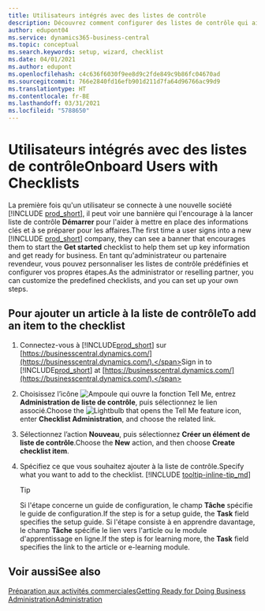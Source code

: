 ```yaml
---
title: Utilisateurs intégrés avec des listes de contrôle
description: Découvrez comment configurer des listes de contrôle qui aident les utilisateurs à démarrer dans Business Central.
author: edupont04
ms.service: dynamics365-business-central
ms.topic: conceptual
ms.search.keywords: setup, wizard, checklist
ms.date: 04/01/2021
ms.author: edupont
ms.openlocfilehash: c4c636f6030f9ee8d9c2fde849c9b86fc04670ad
ms.sourcegitcommit: 766e2840fd16efb901d211d7fa64d96766ac99d9
ms.translationtype: HT
ms.contentlocale: fr-BE
ms.lasthandoff: 03/31/2021
ms.locfileid: "5788650"
---
```

# <a name="onboard-users-with-checklists"></a><span data-ttu-id="1598b-103">Utilisateurs intégrés avec des listes de contrôle</span><span class="sxs-lookup"><span data-stu-id="1598b-103">Onboard Users with Checklists</span></span>

<span data-ttu-id="1598b-104">La première fois qu'un utilisateur se connecte à une nouvelle société [!INCLUDE [prod_short](includes/prod_short.md)], il peut voir une bannière qui l'encourage à la lancer liste de contrôle **Démarrer** pour l'aider à mettre en place des informations clés et à se préparer pour les affaires.</span><span class="sxs-lookup"><span data-stu-id="1598b-104">The first time a user signs into a new [!INCLUDE [prod_short](includes/prod_short.md)] company, they can see a banner that encourages them to start the **Get started** checklist to help them set up key information and get ready for business.</span></span> <span data-ttu-id="1598b-105">En tant qu'administrateur ou partenaire revendeur, vous pouvez personnaliser les listes de contrôle prédéfinies et configurer vos propres étapes.</span><span class="sxs-lookup"><span data-stu-id="1598b-105">As the administrator or reselling partner, you can customize the predefined checklists, and you can set up your own steps.</span></span>

## <a name="to-add-an-item-to-the-checklist"></a><span data-ttu-id="1598b-106">Pour ajouter un article à la liste de contrôle</span><span class="sxs-lookup"><span data-stu-id="1598b-106">To add an item to the checklist</span></span>

1. <span data-ttu-id="1598b-107">Connectez-vous à [!INCLUDE[prod_short](includes/prod_short.md)] sur [https://businesscentral.dynamics.com/](https://businesscentral.dynamics.com/).</span><span class="sxs-lookup"><span data-stu-id="1598b-107">Sign in to [!INCLUDE[prod_short](includes/prod_short.md)] at [https://businesscentral.dynamics.com/](https://businesscentral.dynamics.com/).</span></span>

2. <span data-ttu-id="1598b-108">Choisissez l’icône ![Ampoule qui ouvre la fonction Tell Me](media/ui-search/search_small.png "Dites-moi ce que vous voulez faire"), entrez **Administration de liste de contrôle**, puis sélectionnez le lien associé.</span><span class="sxs-lookup"><span data-stu-id="1598b-108">Choose the ![Lightbulb that opens the Tell Me feature](media/ui-search/search_small.png "Tell me what you want to do") icon, enter **Checklist Administration**, and choose the related link.</span></span>  

3. <span data-ttu-id="1598b-109">Sélectionnez l’action **Nouveau**, puis sélectionnez **Créer un élément de liste de contrôle**.</span><span class="sxs-lookup"><span data-stu-id="1598b-109">Choose the **New** action, and then choose **Create checklist item**.</span></span>  

4. <span data-ttu-id="1598b-110">Spécifiez ce que vous souhaitez ajouter à la liste de contrôle.</span><span class="sxs-lookup"><span data-stu-id="1598b-110">Specify what you want to add to the checklist.</span></span> [!INCLUDE [tooltip-inline-tip_md](includes/tooltip-inline-tip_md.md)]

    > [!TIP]
    > <span data-ttu-id="1598b-111">Si l'étape concerne un guide de configuration, le champ **Tâche** spécifie le guide de configuration.</span><span class="sxs-lookup"><span data-stu-id="1598b-111">If the step is for a setup guide, the **Task** field specifies the setup guide.</span></span> <span data-ttu-id="1598b-112">Si l'étape consiste à en apprendre davantage, le champ **Tâche** spécifie le lien vers l'article ou le module d'apprentissage en ligne.</span><span class="sxs-lookup"><span data-stu-id="1598b-112">If the step is for learning more, the **Task** field specifies the link to the article or e-learning module.</span></span>

## <a name="see-also"></a><span data-ttu-id="1598b-113">Voir aussi</span><span class="sxs-lookup"><span data-stu-id="1598b-113">See also</span></span>

[<span data-ttu-id="1598b-114">Préparation aux activités commerciales</span><span class="sxs-lookup"><span data-stu-id="1598b-114">Getting Ready for Doing Business</span></span>](ui-get-ready-business.md)  
[<span data-ttu-id="1598b-115">Administration</span><span class="sxs-lookup"><span data-stu-id="1598b-115">Administration</span></span>](admin-setup-and-administration.md)  
